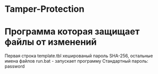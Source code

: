 # Tamper-Protection
# Программа которая защищает файлы от изменений
Первая строка template.tbl хешированый пароль SHA-256, остальные имена файлов
run.bat - запускает программу
Стандартный пароль: password
